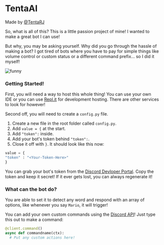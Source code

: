 # TentaAI
Made by [@TentaRJ](https://twitter.com/tentarj)

So, what is all of this?
This is a little passion project of mine! I wanted to make a great bot I can use!

But why, you may be asking yourself. Why did you go through the hassle of making a bot?
I got tired of bots where you have to pay for simple things like volume control or custom status or a different command prefix... so I did it myself!

![funny](https://external-preview.redd.it/0wJ2ZY6d6EwPxn39HOtt5Y6FSfEfsyvEoLQWY4tsS3M.jpg?auto=webp&s=678a2dbbf0311977b3bc0049e23583c86725b113)

### Getting Started!

First, you will need a way to host this whole thing! You can use your own IDE or you can use [Repl.it](https://repl.it) for development hosting. There are other services to look for however!

Second off, you will need to create a `config.py` file.
  1. Create a new file in the root folder called `config.py`.
  2. Add `value = {` at the start.
  3. Add `"token":` inside.
  4. Add your bot's token behind `"token":`.
  5. Close it off with `}`.
  It should look like this now:
  ```py
value = {
  "token" : "<Your-Token-Here>"
}
  ```
You can grab your bot's token from the [Discord Devloper Portal](https://discord.com/developers). Copy the token and keep it secret! If it ever gets lost, you can always regenerate it!

### What can the bot do?

You are able to set it to detect any word and respond with an array of options, like whenever you say `Mario`, it will trigger!

You can add your own custom commands using the [Discord API](https://discordpy.readthedocs.io/en/latest/api.html)! Just type this out to make a command:
```py
@client.command()
async def commandname(ctx):
  # Put any custom actions here!
```